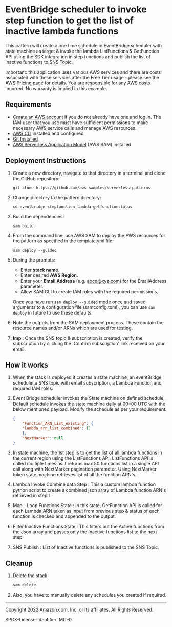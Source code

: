 # EventBridge scheduler to invoke step function to get the list of inactive lambda functions

This pattern will create a one time schedule in EventBridge scheduler with state machine as target & invoke the lambda ListFunctions & GetFunction API using the SDK integration in step functions and publish the list of inactive functions to SNS Topic.

Important: this application uses various AWS services and there are costs associated with these services after the Free Tier usage - please see the [AWS Pricing page](https://aws.amazon.com/pricing/) for details. You are responsible for any AWS costs incurred. No warranty is implied in this example.

## Requirements

* [Create an AWS account](https://portal.aws.amazon.com/gp/aws/developer/registration/index.html) if you do not already have one and log in. The IAM user that you use must have sufficient permissions to make necessary AWS service calls and manage AWS resources.
* [AWS CLI](https://docs.aws.amazon.com/cli/latest/userguide/install-cliv2.html) installed and configured
* [Git Installed](https://git-scm.com/book/en/v2/Getting-Started-Installing-Git)
* [AWS Serverless Application Model](https://docs.aws.amazon.com/serverless-application-model/latest/developerguide/serverless-sam-cli-install.html) (AWS SAM) installed

## Deployment Instructions

1. Create a new directory, navigate to that directory in a terminal and clone the GitHub repository:
    ``` 
    git clone https://github.com/aws-samples/serverless-patterns
    ```
2. Change directory to the pattern directory:
    ```
    cd eventbridge-stepfunction-lambda-getfunctionstatus
    ```
3. Build the dependencies:
    ```
    sam build
    ```
4. From the command line, use AWS SAM to deploy the AWS resources for the pattern as specified in the template.yml file:
    ```
    sam deploy --guided
    ```
5. During the prompts:


    * Enter **stack name**.
    * Enter desired **AWS Region**.
    * Enter your **Email Address** (e.g. abcd@xyz.com) for the EmailAddress parameter.
    * Allow SAM CLI to create IAM roles with the required permissions.

    Once you have run `sam deploy --guided` mode once and saved arguments to a configuration file (samconfig.toml), you can use `sam deploy` in future to use these defaults.

6. Note the outputs from the SAM deployment process. These contain the resource names and/or ARNs which are used for testing.

7. **Imp** : Once the SNS topic & subscription is created, verify the subscription by clicking the 'Confirm subscription' link received on your email. 


## How it works

1. When the stack is deployed it creates a state machine, an eventBridge scheduler,a SNS topic with email subscription, a Lambda Function and required IAM roles. 

2. Event Bridge scheduler invokes the State machine on defined schedule, Default schedule invokes the state machine daily at 00::00 UTC with the below mentioned payload. Modify the schedule as per your requirement.

    ```json
    {
        "Function_ARN_List_existing": {
        "lambda_arn_list_combined": []
        },
        "NextMarker": null
    }
    ```

3) In state machine, the 1st step is to get the list of all lambda functions in the current region using the ListFunctions API, ListFunctions API is called multiple times as it returns max 50 functions list in a single API call along with NextMarker pagination parameter. Using NextMarker token state machine retrieves list of all the function ARN's.

4) Lambda Invoke Combine data Step : This a custom lambda function python script to create a combined json array of Lambda function ARN's retrieved in step 1.

5) Map - Loop Functions State : In this state, GetFunction API is called for each Lambda ARN taken as input from previous step & status of each function is checked and appended to the output.

6) Filter Inactive Functions State : This filters out the Active functions from the Json array and passes only the Inactive functions list to the next step.

7) SNS Publish : List of Inactive functions is published to the SNS Topic.


## Cleanup
 
1. Delete the stack
    ```bash
    sam delete
    ```

2. Also, you have to manually delete any schedules you created if required.

----
Copyright 2022 Amazon.com, Inc. or its affiliates. All Rights Reserved.

SPDX-License-Identifier: MIT-0